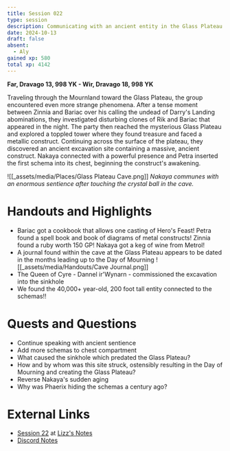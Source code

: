 ```yaml
---
title: Session 022
type: session
description: Communicating with an ancient entity in the Glass Plateau crystal cavern.
date: 2024-10-13
draft: false
absent:
  - Aly
gained xp: 580
total xp: 4142
---
```

**Far, Dravago 13, 998 YK - Wir, Dravago 18, 998 YK**

Traveling through the Mournland toward the Glass Plateau, the group encountered even more strange phenomena. After a tense moment between Zinnia and Bariac over his calling the undead of Darry's Landing abominations, they investigated disturbing clones of Rik and Bariac that appeared in the night. The party then reached the mysterious Glass Plateau and explored a toppled tower where they found treasure and faced a metallic construct. Continuing across the surface of the plateau, they discovered an ancient excavation site containing a massive, ancient construct. Nakaya connected with a powerful presence and Petra inserted the first schema into its chest, beginning the construct's awakening.

![[_assets/media/Places/Glass Plateau Cave.png]]
*Nakaya communes with an enormous sentience after touching the crystal ball in the cave.*
# Handouts and Highlights
- Bariac got a cookbook that allows one casting of Hero's Feast! Petra found a spell book and book of diagrams of metal constructs! Zinnia found a ruby worth 150 GP! Nakaya got a keg of wine from Metrol!
- A journal found within the cave at the Glass Plateau appears to be dated in the months leading up to the Day of Mourning ![[_assets/media/Handouts/Cave Journal.png]]
- The Queen of Cyre - Dannel ir'Wynarn - commissioned the excavation into the sinkhole
- We found the 40,000+ year-old, 200 foot tall entity connected to the schemas!!
# Quests and Questions
- Continue speaking with ancient sentience
- Add more schemas to chest compartment
- What caused the sinkhole which predated the Glass Plateau?
- How and by whom was this site struck, ostensibly resulting in the Day of Mourning and creating the Glass Plateau?
- Reverse Nakaya's sudden aging
- Why was Phaerix hiding the schemas a century ago?
# External Links
- [Session 22](https://docs.google.com/document/d/1J33aBWlHE9Q3B2MMNnUZiaMUoW-X7qpKUtETTQmvalc/edit?tab=t.0#heading=h.sbp4l3umjhs9) at [Lizz's Notes](https://docs.google.com/document/d/1J33aBWlHE9Q3B2MMNnUZiaMUoW-X7qpKUtETTQmvalc/edit)
- [Discord Notes](https://discord.com/channels/283480767844057088/1208993465531105380/1295140500701057075)